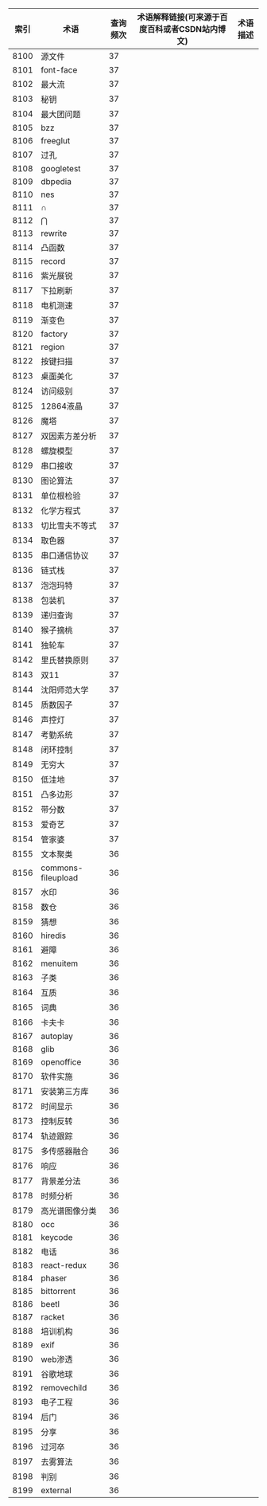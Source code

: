 | 索引   | 术语                 | 查询频次 | 术语解释链接(可来源于百度百科或者CSDN站内博文) | 术语描述 |
| ---- | ------------------ | ---- | -------------------------- | ---- |
| 8100 | 源文件                | 37   |                            |      |
| 8101 | font-face          | 37   |                            |      |
| 8102 | 最大流                | 37   |                            |      |
| 8103 | 秘钥                 | 37   |                            |      |
| 8104 | 最大团问题              | 37   |                            |      |
| 8105 | bzz                | 37   |                            |      |
| 8106 | freeglut           | 37   |                            |      |
| 8107 | 过孔                 | 37   |                            |      |
| 8108 | googletest         | 37   |                            |      |
| 8109 | dbpedia            | 37   |                            |      |
| 8110 | nes                | 37   |                            |      |
| 8111 | ∩                  | 37   |                            |      |
| 8112 | ⋂                  | 37   |                            |      |
| 8113 | rewrite            | 37   |                            |      |
| 8114 | 凸函数                | 37   |                            |      |
| 8115 | record             | 37   |                            |      |
| 8116 | 紫光展锐               | 37   |                            |      |
| 8117 | 下拉刷新               | 37   |                            |      |
| 8118 | 电机测速               | 37   |                            |      |
| 8119 | 渐变色                | 37   |                            |      |
| 8120 | factory            | 37   |                            |      |
| 8121 | region             | 37   |                            |      |
| 8122 | 按键扫描               | 37   |                            |      |
| 8123 | 桌面美化               | 37   |                            |      |
| 8124 | 访问级别               | 37   |                            |      |
| 8125 | 12864液晶            | 37   |                            |      |
| 8126 | 魔塔                 | 37   |                            |      |
| 8127 | 双因素方差分析            | 37   |                            |      |
| 8128 | 螺旋模型               | 37   |                            |      |
| 8129 | 串口接收               | 37   |                            |      |
| 8130 | 图论算法               | 37   |                            |      |
| 8131 | 单位根检验              | 37   |                            |      |
| 8132 | 化学方程式              | 37   |                            |      |
| 8133 | 切比雪夫不等式            | 37   |                            |      |
| 8134 | 取色器                | 37   |                            |      |
| 8135 | 串口通信协议             | 37   |                            |      |
| 8136 | 链式栈                | 37   |                            |      |
| 8137 | 泡泡玛特               | 37   |                            |      |
| 8138 | 包装机                | 37   |                            |      |
| 8139 | 递归查询               | 37   |                            |      |
| 8140 | 猴子摘桃               | 37   |                            |      |
| 8141 | 独轮车                | 37   |                            |      |
| 8142 | 里氏替换原则             | 37   |                            |      |
| 8143 | 双11                | 37   |                            |      |
| 8144 | 沈阳师范大学             | 37   |                            |      |
| 8145 | 质数因子               | 37   |                            |      |
| 8146 | 声控灯                | 37   |                            |      |
| 8147 | 考勤系统               | 37   |                            |      |
| 8148 | 闭环控制               | 37   |                            |      |
| 8149 | 无穷大                | 37   |                            |      |
| 8150 | 低洼地                | 37   |                            |      |
| 8151 | 凸多边形               | 37   |                            |      |
| 8152 | 带分数                | 37   |                            |      |
| 8153 | 爱奇艺                | 37   |                            |      |
| 8154 | 管家婆                | 37   |                            |      |
| 8155 | 文本聚类               | 36   |                            |      |
| 8156 | commons-fileupload | 36   |                            |      |
| 8157 | 水印                 | 36   |                            |      |
| 8158 | 数仓                 | 36   |                            |      |
| 8159 | 猜想                 | 36   |                            |      |
| 8160 | hiredis            | 36   |                            |      |
| 8161 | 避障                 | 36   |                            |      |
| 8162 | menuitem           | 36   |                            |      |
| 8163 | 子类                 | 36   |                            |      |
| 8164 | 互质                 | 36   |                            |      |
| 8165 | 词典                 | 36   |                            |      |
| 8166 | 卡夫卡                | 36   |                            |      |
| 8167 | autoplay           | 36   |                            |      |
| 8168 | glib               | 36   |                            |      |
| 8169 | openoffice         | 36   |                            |      |
| 8170 | 软件实施               | 36   |                            |      |
| 8171 | 安装第三方库             | 36   |                            |      |
| 8172 | 时间显示               | 36   |                            |      |
| 8173 | 控制反转               | 36   |                            |      |
| 8174 | 轨迹跟踪               | 36   |                            |      |
| 8175 | 多传感器融合             | 36   |                            |      |
| 8176 | 响应                 | 36   |                            |      |
| 8177 | 背景差分法              | 36   |                            |      |
| 8178 | 时频分析               | 36   |                            |      |
| 8179 | 高光谱图像分类            | 36   |                            |      |
| 8180 | occ                | 36   |                            |      |
| 8181 | keycode            | 36   |                            |      |
| 8182 | 电话                 | 36   |                            |      |
| 8183 | react-redux        | 36   |                            |      |
| 8184 | phaser             | 36   |                            |      |
| 8185 | bittorrent         | 36   |                            |      |
| 8186 | beetl              | 36   |                            |      |
| 8187 | racket             | 36   |                            |      |
| 8188 | 培训机构               | 36   |                            |      |
| 8189 | exif               | 36   |                            |      |
| 8190 | web渗透              | 36   |                            |      |
| 8191 | 谷歌地球               | 36   |                            |      |
| 8192 | removechild        | 36   |                            |      |
| 8193 | 电子工程               | 36   |                            |      |
| 8194 | 后门                 | 36   |                            |      |
| 8195 | 分享                 | 36   |                            |      |
| 8196 | 过河卒                | 36   |                            |      |
| 8197 | 去雾算法               | 36   |                            |      |
| 8198 | 判别                 | 36   |                            |      |
| 8199 | external           | 36   |                            |      |
